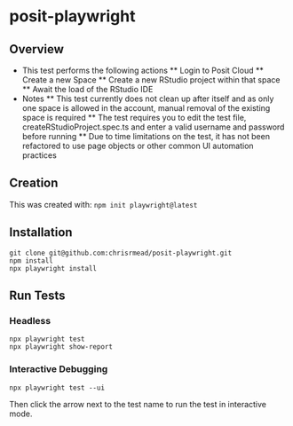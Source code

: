 # posit-playwright

## Overview
* This test performs the following actions
** Login to Posit Cloud
** Create a new Space
** Create a new RStudio project within that space
** Await the load of the RStudio IDE
* Notes
** This test currently does not clean up after itself and as only one space is allowed in the account, manual removal of the existing space is required
** The test requires you to edit the test file, createRStudioProject.spec.ts and enter a valid username and password before running
** Due to time limitations on the test, it has not been refactored to use page objects or other common UI automation practices

## Creation
This was created with:
```npm init playwright@latest```

## Installation
```
git clone git@github.com:chrisrmead/posit-playwright.git
npm install
npx playwright install 
```

## Run Tests
### Headless

```
npx playwright test
npx playwright show-report
```

### Interactive Debugging
```npx playwright test --ui```

Then click the arrow next to the test name to run the test in interactive mode.
